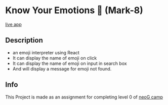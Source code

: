 # Know Your Emotions 🔎 (Mark-8)

[live app](https://know-the-emojis.netlify.app/)

## Description

- an emoji interpreter using React
- It can display the name of emoji on click
- It can display the name of emoji on input in search box
- And will display a message for emoji not found.


## Info

This Project is made as an assignment for completing level 0 of  [neoG camp](https://neog.camp/qualifier/point-system)
